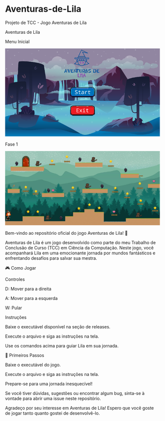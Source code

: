 # Aventuras-de-Lila
Projeto de TCC - Jogo Aventuras de Lila

Aventuras de Lila

Menu Inicial

![Menu Inicial](https://github.com/NicoleMelo15/Aventuras-de-Lila/blob/main/menu_inicial.png)

Fase 1

![Fase 1](https://github.com/NicoleMelo15/Aventuras-de-Lila/blob/main/fase_1.png)

Bem-vindo ao repositório oficial do jogo Aventuras de Lila! 🌟

Aventuras de Lila é um jogo desenvolvido como parte do meu Trabalho de Conclusão de Curso (TCC) em Ciência da Computação. Neste jogo, você acompanhará Lila em uma emocionante jornada por mundos fantásticos e enfrentando desafios para salvar sua mestra.

🎮 Como Jogar

Controles

D: Mover para a direita

A: Mover para a esquerda

W: Pular


Instruções

Baixe o executável disponível na seção de releases.

Execute o arquivo e siga as instruções na tela.

Use os comandos acima para guiar Lila em sua jornada.


🚀 Primeiros Passos

Baixe o executável do jogo.

Execute o arquivo e siga as instruções na tela.

Prepare-se para uma jornada inesquecível!

Se você tiver dúvidas, sugestões ou encontrar algum bug, sinta-se à vontade para abrir uma issue neste repositório.


Agradeço por seu interesse em Aventuras de Lila! Espero que você goste de jogar tanto quanto gostei de desenvolvê-lo.

